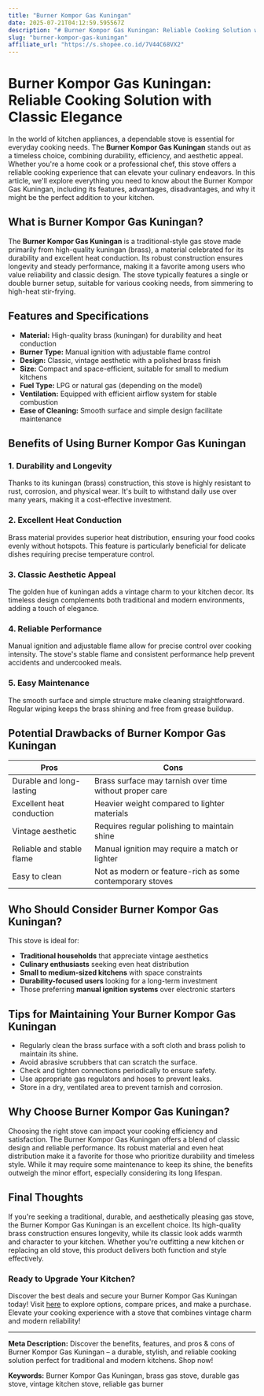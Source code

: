 ```yaml
---
title: "Burner Kompor Gas Kuningan"
date: 2025-07-21T04:12:59.595567Z
description: "# Burner Kompor Gas Kuningan: Reliable Cooking Solution with Classic Elegance..."
slug: "burner-kompor-gas-kuningan"
affiliate_url: "https://s.shopee.co.id/7V44C68VX2"
---
```

# Burner Kompor Gas Kuningan: Reliable Cooking Solution with Classic Elegance

In the world of kitchen appliances, a dependable stove is essential for everyday cooking needs. The **Burner Kompor Gas Kuningan** stands out as a timeless choice, combining durability, efficiency, and aesthetic appeal. Whether you're a home cook or a professional chef, this stove offers a reliable cooking experience that can elevate your culinary endeavors. In this article, we'll explore everything you need to know about the Burner Kompor Gas Kuningan, including its features, advantages, disadvantages, and why it might be the perfect addition to your kitchen.

## What is Burner Kompor Gas Kuningan?

The **Burner Kompor Gas Kuningan** is a traditional-style gas stove made primarily from high-quality kuningan (brass), a material celebrated for its durability and excellent heat conduction. Its robust construction ensures longevity and steady performance, making it a favorite among users who value reliability and classic design. The stove typically features a single or double burner setup, suitable for various cooking needs, from simmering to high-heat stir-frying.

## Features and Specifications

- **Material:** High-quality brass (kuningan) for durability and heat conduction
- **Burner Type:** Manual ignition with adjustable flame control
- **Design:** Classic, vintage aesthetic with a polished brass finish
- **Size:** Compact and space-efficient, suitable for small to medium kitchens
- **Fuel Type:** LPG or natural gas (depending on the model)
- **Ventilation:** Equipped with efficient airflow system for stable combustion
- **Ease of Cleaning:** Smooth surface and simple design facilitate maintenance

## Benefits of Using Burner Kompor Gas Kuningan

### 1. **Durability and Longevity**

Thanks to its kuningan (brass) construction, this stove is highly resistant to rust, corrosion, and physical wear. It's built to withstand daily use over many years, making it a cost-effective investment.

### 2. **Excellent Heat Conduction**

Brass material provides superior heat distribution, ensuring your food cooks evenly without hotspots. This feature is particularly beneficial for delicate dishes requiring precise temperature control.

### 3. **Classic Aesthetic Appeal**

The golden hue of kuningan adds a vintage charm to your kitchen decor. Its timeless design complements both traditional and modern environments, adding a touch of elegance.

### 4. **Reliable Performance**

Manual ignition and adjustable flame allow for precise control over cooking intensity. The stove's stable flame and consistent performance help prevent accidents and undercooked meals.

### 5. **Easy Maintenance**

The smooth surface and simple structure make cleaning straightforward. Regular wiping keeps the brass shining and free from grease buildup.

## Potential Drawbacks of Burner Kompor Gas Kuningan

| Pros | Cons |
|---|---|
| Durable and long-lasting | Brass surface may tarnish over time without proper care |
| Excellent heat conduction | Heavier weight compared to lighter materials |
| Vintage aesthetic | Requires regular polishing to maintain shine |
| Reliable and stable flame | Manual ignition may require a match or lighter |
| Easy to clean | Not as modern or feature-rich as some contemporary stoves |

## Who Should Consider Burner Kompor Gas Kuningan?

This stove is ideal for:

- **Traditional households** that appreciate vintage aesthetics
- **Culinary enthusiasts** seeking even heat distribution
- **Small to medium-sized kitchens** with space constraints
- **Durability-focused users** looking for a long-term investment
- Those preferring **manual ignition systems** over electronic starters

## Tips for Maintaining Your Burner Kompor Gas Kuningan

- Regularly clean the brass surface with a soft cloth and brass polish to maintain its shine.
- Avoid abrasive scrubbers that can scratch the surface.
- Check and tighten connections periodically to ensure safety.
- Use appropriate gas regulators and hoses to prevent leaks.
- Store in a dry, ventilated area to prevent tarnish and corrosion.

## Why Choose Burner Kompor Gas Kuningan?

Choosing the right stove can impact your cooking efficiency and satisfaction. The Burner Kompor Gas Kuningan offers a blend of classic design and reliable performance. Its robust material and even heat distribution make it a favorite for those who prioritize durability and timeless style. While it may require some maintenance to keep its shine, the benefits outweigh the minor effort, especially considering its long lifespan.

## Final Thoughts

If you're seeking a traditional, durable, and aesthetically pleasing gas stove, the Burner Kompor Gas Kuningan is an excellent choice. Its high-quality brass construction ensures longevity, while its classic look adds warmth and character to your kitchen. Whether you're outfitting a new kitchen or replacing an old stove, this product delivers both function and style effectively.

### Ready to Upgrade Your Kitchen?

Discover the best deals and secure your Burner Kompor Gas Kuningan today! Visit [here](https://s.shopee.co.id/7V44C68VX2) to explore options, compare prices, and make a purchase. Elevate your cooking experience with a stove that combines vintage charm and modern reliability!

---

**Meta Description:** Discover the benefits, features, and pros & cons of Burner Kompor Gas Kuningan – a durable, stylish, and reliable cooking solution perfect for traditional and modern kitchens. Shop now!

**Keywords:** Burner Kompor Gas Kuningan, brass gas stove, durable gas stove, vintage kitchen stove, reliable gas burner